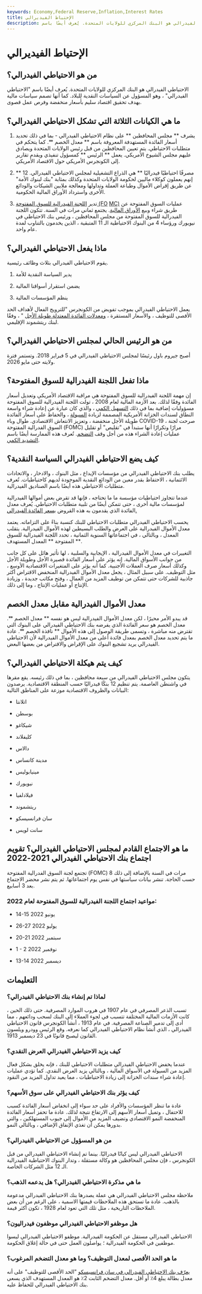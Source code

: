 ```yaml
---
keywords: Economy,Federal Reserve,Inflation,Interest Rates
title: الإحتياط الفيديرالي
description: من هو الاحتياطي الفيدرالي؟ الاحتياطي الفيدرالي هو البنك المركزي للولايات المتحدة. يُعرف أيضًا باسم &quot;الاحتياطي الفيدرالي&quot; ، وهو المسؤول عن الشؤون النقدية للبلاد
---
```


# الإحتياط الفيديرالي
## من هو الاحتياطي الفيدرالي؟

الاحتياطي الفيدرالي هو البنك المركزي للولايات المتحدة. يُعرف أيضًا باسم "الاحتياطي الفيدرالي" ، وهو المسؤول عن السياسات النقدية للبلاد. كما أنها تصمم سياسات مالية بهدف تحقيق اقتصاد سليم بأسعار منخفضة وفرص عمل قصوى.

## ما هي الكيانات الثلاثة التي تشكل الاحتياطي الفيدرالي؟

1. يشرف ** مجلس المحافظين ** على نظام الاحتياطي الفيدرالي - بما في ذلك تحديد أسعار الفائدة المستهدفة المعروفة باسم ** معدل الخصم **. كما يتحكم في متطلبات الاحتياطي. يتم تعيين المحافظين من قبل رئيس الولايات المتحدة ويصادق عليهم مجلس الشيوخ الأمريكي. يعمل ** الرئيس ** كمسؤول تنفيذي ويقدم تقارير إلى الكونجرس الأمريكي حول الاقتصاد الأمريكي.

1. ** 12 مصرفًا احتياطيًا فيدراليًا ** هي الذراع التشغيلية لمجلس الاحتياطي الفيدرالي. إنهم يعملون كوكلاء ماليين لحكومة الولايات المتحدة وكذلك بمثابة "بنك لبنوك الأمة" عن طريق إقراض الأموال وطباعة العملة وتداولها ومعالجة ملايين الشيكات والودائع الأخرى واسترداد الأوراق المالية الحكومية.

1. تدير [اللجنة الفيدرالية للسوق المفتوحة (FO](/fomc) [MC)](/fomc) عمليات السوق المفتوحة عن طريق شراء وبيع [الأوراق المالية](/security). يجتمع ثماني مرات في السنة. تتكون اللجنة الفيدرالية للسوق المفتوحة من مجلس المحافظين ، ورئيس بنك الاحتياطي في نيويورك ورؤساء 4 من البنوك الاحتياطية الـ 11 المتبقية ، الذين يخدمون بالتناوب لمدة عام واحد.

## ماذا يفعل الاحتياطي الفيدرالي؟

يقوم الاحتياطي الفيدرالي بثلاث وظائف رئيسية.

1. يدير السياسة النقدية للأمة

1. يضمن استقرار أسواقنا المالية

1. ينظم المؤسسات المالية

يعمل الاحتياطي الفيدرالي بموجب تفويض من الكونجرس "للترويج الفعال لأهداف الحد الأقصى للتوظيف ، والأسعار المستقرة ، [ومعدلات الفائدة المعتدلة طويلة الأجل](/interestrate) " ، وفقًا لبنك ريتشموند الإقليمي.

## من هو الرئيس الحالي لمجلس الاحتياطي الفيدرالي؟

أصبح جيروم باول رئيسًا لمجلس الاحتياطي الفيدرالي في 5 فبراير 2018. وتستمر فترة ولايته حتى مايو 2026.

## ماذا تفعل اللجنة الفيدرالية للسوق المفتوحة؟

إن مهمة اللجنة الفيدرالية للسوق المفتوحة هي مراقبة الاقتصاد الأمريكي وتعديل أسعار الفائدة وفقًا لذلك. بعد الأزمة المالية لعام 2008 ، تولت اللجنة الفيدرالية للسوق المفتوحة مسؤوليات إضافية بما في ذلك [التسهيل الكمي](/quantitative-easing) ، والذي كان عبارة عن إعادة شراء واسعة النطاق لسندات الخزانة الأمريكية المصممة لزيادة [السيولة](/liquidity) ، والحفاظ على أسعار الفائدة طويلة الأجل منخفضة ، وتعزيز الانتعاش الاقتصادي. طوال وباء COVID-19 ، صرحت لجنة السوق الفدرالية المفتوحة (FOMC) مرارًا وتكرارًا أنها ستبدأ في "تقليص" أو تقليل عمليات إعادة الشراء هذه من أجل وقف [التضخم](/inflation). تُعرف هذه الممارسة أيضًا باسم [التشديد الكمي](/quantitative-tightening).

## كيف يضع الاحتياطي الفيدرالي السياسة النقدية؟

يطلب بنك الاحتياطي الفيدرالي من مؤسسات الإيداع ، مثل البنوك ، والادخار ، والاتحادات الائتمانية ، الاحتفاظ بقدر معين من الودائع النقدية الموجودة لديهم كاحتياطيات. تُعرف متطلبات الاحتياطي هذه أيضًا باسم الصناديق الفيدرالية.

عندما تتجاوز احتياطيات مؤسسة ما ما تحتاجه ، فإنها قد تقرض بعض أموالها الفيدرالية لمؤسسات مالية أخرى ، حتى تتمكن أيضًا من تلبية متطلبات الاحتياطي. يُعرف معدل الفائدة الذي يقدمون به هذه القروض [بسعر الفائدة الفيدرالي.](/federalfundsrate)

يحسب الاحتياطي الفيدرالي متطلبات الاحتياطي للبنك كنسبة بناءً على التزاماته. يعتمد معدل الأموال الفيدرالية على العرض والطلب البسيطين لهذه الأموال الفيدرالية. يتقلب المعدل ، وبالتالي ، في اجتماعاتها السنوية الثمانية ، تحدد اللجنة الفيدرالية للسوق المفتوحة ** المعدل المستهدف **.

التغييرات في معدل الأموال الفيدرالية ، الإيجابية والسلبية ، لها تأثير هائل على كل جانب من جوانب الأسواق المالية. إنه يؤثر على أسعار الفائدة قصيرة الأجل وطويلة الأجل وكذلك أسعار صرف العملات الأجنبية. كما أنه يؤثر على المتغيرات الاقتصادية الأوسع ، مثل التوظيف. على سبيل المثال ، يجعل معدل الأموال الفيدرالية المنخفض الاقتراض أكثر جاذبية للشركات حتى تتمكن من توظيف المزيد من العمال ، وفتح مكاتب جديدة ، وزيادة الإنتاج أو عمليات الإنتاج ، وما إلى ذلك.

## معدل الأموال الفيدرالية مقابل معدل الخصم

قد يبدو الأمر محيرًا ، لكن معدل الأموال الفيدرالية ليس هو نفسه ** معدل الخصم **. معدل الخصم هو سعر الفائدة الذي يفرضه بنك الاحتياطي الفيدرالي على البنوك التي تقترض منه مباشرة ، وتسمى طريقة الوصول إلى هذه الأموال ** نافذة الخصم **. عادة ما يتم تحديد معدل الخصم بمعدل فائدة أعلى من معدل الأموال الفيدرالية لأن الاحتياطي الفيدرالي يريد تشجيع البنوك على الإقراض والاقتراض من بعضها البعض.

## كيف يتم هيكلة الاحتياطي الفيدرالي؟

يتكون مجلس الاحتياطي الفيدرالي من سبعة محافظين ، بما في ذلك رئيسه. يقع مقرها في واشنطن العاصمة. يتم تنظيم 12 بنكًا فيدراليًا حسب المنطقة الاقتصادية. يرصدون البيانات والظروف الاقتصادية موزعة على المناطق التالية:

- اتلانتا

- بوسطن

- شيكاغو

- كليفلاند

- دالاس

- مدينة كانساس

- مينيابوليس

- نيويورك

- فيلادلفيا

- ريتشموند

- سان فرانسيسكو

- سانت لويس

## ما هو الاجتماع القادم لمجلس الاحتياطي الفيدرالي؟ تقويم اجتماع بنك الاحتياطي الفيدرالي 2021-2022

تجتمع لجنة السوق الفدرالية المفتوحة (FOMC) 8 مرات في السنة بالإضافة إلى ذلك حسب الحاجة. تنشر بيانات سياستها في نفس يوم اجتماعاتها. ثم يتم نشر محضر الاجتماع بعد 3 أسابيع.

### مواعيد اجتماع اللجنة الفيدرالية للسوق المفتوحة لعام 2022:

- 14-15 يونيو 2022

- 26-27 يوليو 2022

- 20-21 سبتمبر 2022

- 1 - 2 نوفمبر 2022

- 13-14 ديسمبر 2022

## التعليمات

### لماذا تم إنشاء بنك الاحتياطي الفيدرالي؟

تسبب الذعر المصرفي في عام 1907 في هروب الموارد المصرفية. حتى ذلك الحين ، كانت الأزمات المالية المختلفة تتسبب في لجوء العملاء إلى البنك لسحب ودائعهم ، مما أدى إلى تدمير الصناعة المصرفية. في عام 1913 ، أنشأ الكونجرس قانون الاحتياطي الفيدرالي ، الذي أنشأ نظام الاحتياطي الفيدرالي كما نعرفه. وقع الرئيس وودرو ويلسون القانون ليصبح قانونًا في 23 ديسمبر 1913.

### كيف يزيد الاحتياطي الفيدرالي العرض النقدي؟

عندما يخفض الاحتياطي الفيدرالي متطلبات الاحتياطي للبنك ، فإنه يخلق بشكل فعال المزيد من السيولة في الأسواق المالية ، وبالتالي يزيد العرض النقدي. كما تؤدي عمليات إعادة شراء سندات الخزانة إلى زيادة الاحتياطيات ، مما يعيد تداول المزيد من النقود.

### كيف يؤثر بنك الاحتياطي الفيدرالي على سوق الأسهم؟

عادة ما تنظر المؤسسات والأفراد على حد سواء إلى انخفاض أسعار الفائدة كسبب للاحتفال ، وتميل أسعار الأسهم إلى الارتفاع نتيجة لذلك. عادة ما تحفز أسعار الفائدة المنخفضة النمو الاقتصادي وتضيف المزيد من الأموال إلى جيوب المستهلكين ، والتي بدورها يمكن أن تغذي الإنفاق الإضافي ، وبالتالي النمو.

### من هو المسؤول عن الاحتياطي الفيدرالي؟

الاحتياطي الفيدرالي ليس كيانًا فيدراليًا. بينما تم إنشاء الاحتياطي الفيدرالي من قبل الكونجرس ، فإن مجلس المحافظين هو وكالة مستقلة ، وتدار البنوك الاحتياطية الفيدرالية الـ 12 مثل الشركات الخاصة.

### ما هي مذكرة الاحتياطي الفيدرالي؟ هل يدعمه الذهب؟

ملاحظة مجلس الاحتياطي الفيدرالي هي عملة يصدرها بنك الاحتياطي الفيدرالي مدعومة بالذهب. عادة ما تستحق هذه الملاحظات قيمتها الاسمية ، على الرغم من أن بعض الملاحظات التاريخية ، مثل تلك التي تعود لعام 1928 ، تكون أكثر قيمة.

### هل موظفو الاحتياطي الفيدرالي موظفون فيدراليون؟

الاحتياطي الفيدرالي مستقل عن الحكومة الفيدرالية. موظفو الاحتياطي الفيدرالي ليسوا موظفين في الحكومة الفيدرالية ؛ يواصلون العمل حتى في حالة إغلاق الحكومة.

### ما هو الحد الأقصى لمعدل التوظيف؟ وما هو معدل التضخم المرغوب؟

[يعرّف بنك الاحتياطي الفيدرالي في سان فرانسيسكو](/monetarypolicy) "الحد الأقصى للتوظيف" على أنه معدل بطالة يبلغ 4٪ أو أقل. معدل التضخم الثابت 2٪ هو المعدل المستهدف الذي يسعى بنك الاحتياطي الفيدرالي للحفاظ عليه.

